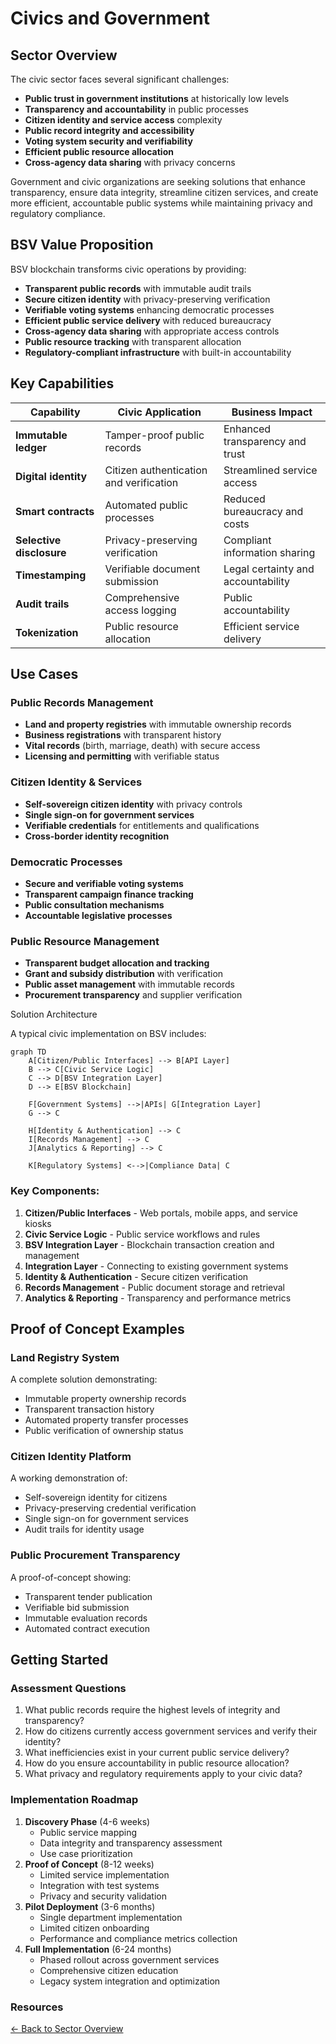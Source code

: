 # Civics and Government

## Sector Overview

The civic sector faces several significant challenges:

* **Public trust in government institutions** at historically low levels
* **Transparency and accountability** in public processes
* **Citizen identity and service access** complexity
* **Public record integrity and accessibility**
* **Voting system security and verifiability**
* **Efficient public resource allocation**
* **Cross-agency data sharing** with privacy concerns

Government and civic organizations are seeking solutions that enhance transparency, ensure data integrity, streamline citizen services, and create more efficient, accountable public systems while maintaining privacy and regulatory compliance.

## BSV Value Proposition

BSV blockchain transforms civic operations by providing:

* **Transparent public records** with immutable audit trails
* **Secure citizen identity** with privacy-preserving verification
* **Verifiable voting systems** enhancing democratic processes
* **Efficient public service delivery** with reduced bureaucracy
* **Cross-agency data sharing** with appropriate access controls
* **Public resource tracking** with transparent allocation
* **Regulatory-compliant infrastructure** with built-in accountability

## Key Capabilities

| Capability               | Civic Application                       | Business Impact                    |
| ------------------------ | --------------------------------------- | ---------------------------------- |
| **Immutable ledger**     | Tamper-proof public records             | Enhanced transparency and trust    |
| **Digital identity**     | Citizen authentication and verification | Streamlined service access         |
| **Smart contracts**      | Automated public processes              | Reduced bureaucracy and costs      |
| **Selective disclosure** | Privacy-preserving verification         | Compliant information sharing      |
| **Timestamping**         | Verifiable document submission          | Legal certainty and accountability |
| **Audit trails**         | Comprehensive access logging            | Public accountability              |
| **Tokenization**         | Public resource allocation              | Efficient service delivery         |

## Use Cases

### Public Records Management

* **Land and property registries** with immutable ownership records
* **Business registrations** with transparent history
* **Vital records** (birth, marriage, death) with secure access
* **Licensing and permitting** with verifiable status

### Citizen Identity & Services

* **Self-sovereign citizen identity** with privacy controls
* **Single sign-on for government services**
* **Verifiable credentials** for entitlements and qualifications
* **Cross-border identity recognition**

### Democratic Processes

* **Secure and verifiable voting systems**
* **Transparent campaign finance tracking**
* **Public consultation mechanisms**
* **Accountable legislative processes**

### Public Resource Management

* **Transparent budget allocation and tracking**
* **Grant and subsidy distribution** with verification
* **Public asset management** with immutable records
* **Procurement transparency** and supplier verification



Solution Architecture

A typical civic implementation on BSV includes:

```mermaid
graph TD
    A[Citizen/Public Interfaces] --> B[API Layer]
    B --> C[Civic Service Logic]
    C --> D[BSV Integration Layer]
    D --> E[BSV Blockchain]
    
    F[Government Systems] -->|APIs| G[Integration Layer]
    G --> C
    
    H[Identity & Authentication] --> C
    I[Records Management] --> C
    J[Analytics & Reporting] --> C
    
    K[Regulatory Systems] <-->|Compliance Data| C
```

### Key Components:

1. **Citizen/Public Interfaces** - Web portals, mobile apps, and service kiosks
2. **Civic Service Logic** - Public service workflows and rules
3. **BSV Integration Layer** - Blockchain transaction creation and management
4. **Integration Layer** - Connecting to existing government systems
5. **Identity & Authentication** - Secure citizen verification
6. **Records Management** - Public document storage and retrieval
7. **Analytics & Reporting** - Transparency and performance metrics

## Proof of Concept Examples

### Land Registry System

A complete solution demonstrating:

* Immutable property ownership records
* Transparent transaction history
* Automated property transfer processes
* Public verification of ownership status

### Citizen Identity Platform

A working demonstration of:

* Self-sovereign identity for citizens
* Privacy-preserving credential verification
* Single sign-on for government services
* Audit trails for identity usage

### Public Procurement Transparency

A proof-of-concept showing:

* Transparent tender publication
* Verifiable bid submission
* Immutable evaluation records
* Automated contract execution

## Getting Started

### Assessment Questions

1. What public records require the highest levels of integrity and transparency?
2. How do citizens currently access government services and verify their identity?
3. What inefficiencies exist in your current public service delivery?
4. How do you ensure accountability in public resource allocation?
5. What privacy and regulatory requirements apply to your civic data?

### Implementation Roadmap

1. **Discovery Phase** (4-6 weeks)
   * Public service mapping
   * Data integrity and transparency assessment
   * Use case prioritization
2. **Proof of Concept** (8-12 weeks)
   * Limited service implementation
   * Integration with test systems
   * Privacy and security validation
3. **Pilot Deployment** (3-6 months)
   * Single department implementation
   * Limited citizen onboarding
   * Performance and compliance metrics collection
4. **Full Implementation** (6-24 months)
   * Phased rollout across government services
   * Comprehensive citizen education
   * Legacy system integration and optimization

### Resources



[← Back to Sector Overview](./)
